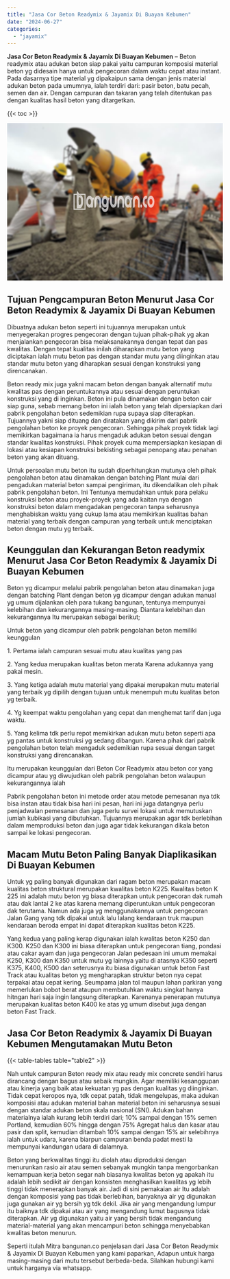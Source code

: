 ```yaml
---
title: "Jasa Cor Beton Readymix & Jayamix Di Buayan Kebumen"
date: "2024-06-27"
categories: 
  - "jayamix"
---
```


**Jasa Cor Beton Readymix & Jayamix Di Buayan Kebumen** – Beton readymix atau adukan beton siap pakai yaitu campuran komposisi material beton yg didesain hanya untuk pengecoran dalam waktu cepat atau instant. Pada dasarnya tipe material yg dipakaipun sama dengan jenis material adukan beton pada umumnya, ialah terdiri dari: pasir beton, batu pecah, semen dan air. Dengan campuran dan takaran yang telah ditentukan pas dengan kualitas hasil beton yang ditargetkan.

{{< toc >}}

![Jasa Cor Beton Readymix & Jayamix Di Buayan Kebumen](/images/jasa-cor-readymix-30.png)

## Tujuan Pengcampuran Beton Menurut Jasa Cor Beton Readymix & Jayamix Di Buayan Kebumen

Dibuatnya adukan beton seperti ini tujuannya merupakan untuk menyegerakan progres pengecoran dengan tujuan pihak-pihak yg akan menjalankan pengecoran bisa melaksanakannya dengan tepat dan pas kwalitas. Dengan tepat kualitas inilah diharapkan mutu beton yang diciptakan ialah mutu beton pas dengan standar mutu yang diinginkan atau standar mutu beton yang diharapkan sesuai dengan konstruksi yang direncanakan.

Beton ready mix juga yakni macam beton dengan banyak alternatif mutu kwalitas pas dengan peruntukannya atau sesuai dengan peruntukan konstruksi yang di inginkan. Beton ini pula dinamakan dengan beton cair siap guna, sebab memang beton ini ialah beton yang telah dipersiapkan dari pabrik pengolahan beton sedemikian rupa supaya siap diterapkan. Tujuannya yakni siap dituang dan diratakan yang dikirim dari pabrik pengolahan beton ke proyek pengecoran. Sehingga pihak proyek tidak lagi memikirkan bagaimana ia harus mengaduk adukan beton sesuai dengan standar kwalitas konstruksi. Pihak proyek cuma mempersiapkan kesiapan di lokasi atau kesiapan konstruksi bekisting sebagai penopang atau penahan beton yang akan dituang.

Untuk persoalan mutu beton itu sudah diperhitungkan mutunya oleh pihak pengolahan beton atau dinamakan dengan batching Plant mulai dari pengadukan material beton sampai pengiriman, itu dikendalikan oleh pihak pabrik pengolahan beton. Ini Tentunya memudahkan untuk para pelaku konstruksi beton atau proyek-proyek yang ada kaitan nya dengan konstruksi beton dalam mengadakan pengecoran tanpa seharusnya menghabiskan waktu yang cukup lama atau memikirkan kualitas bahan material yang terbaik dengan campuran yang terbaik untuk menciptakan beton dengan mutu yg terbaik.

## Keunggulan dan Kekurangan Beton readymix Menurut Jasa Cor Beton Readymix & Jayamix Di Buayan Kebumen

Beton yg dicampur melalui pabrik pengolahan beton atau dinamakan juga dengan batching Plant dengan beton yg dicampur dengan adukan manual yg umum dijalankan oleh para tukang bangunan, tentunya mempunyai kelebihan dan kekurangannya masing-masing. Diantara kelebihan dan kekurangannya Itu merupakan sebagai berikut;

Untuk beton yang dicampur oleh pabrik pengolahan beton memiliki keunggulan

1\. Pertama ialah campuran sesuai mutu atau kualitas yang pas

2\. Yang kedua merupakan kualitas beton merata Karena adukannya yang pakai mesin.

3\. Yang ketiga adalah mutu material yang dipakai merupakan mutu material yang terbaik yg dipilih dengan tujuan untuk menempuh mutu kualitas beton yg terbaik.

4\. Yg keempat waktu pengolahan yang cepat dan menghemat tarif dan juga waktu.

5\. Yang kelima tdk perlu repot memikirkan adukan mutu beton seperti apa yg pantas untuk konstruksi yg sedang dibangun. Karena pihak dari pabrik pengolahan beton telah mengaduk sedemikian rupa sesuai dengan target konstruksi yang direncanakan.

Itu merupakan keunggulan dari Beton Cor Readymix atau beton cor yang dicampur atau yg diwujudkan oleh pabrik pengolahan beton walaupun kekurangannya ialah

Pabrik pengolahan beton ini metode order atau metode pemesanan nya tdk bisa instan atau tidak bisa hari ini pesan, hari ini juga datangnya perlu penjadwalan pemesanan dan juga perlu survei lokasi untuk memutuskan jumlah kubikasi yang dibutuhkan. Tujuannya merupakan agar tdk berlebihan dalam memproduksi beton dan juga agar tidak kekurangan dikala beton sampai ke lokasi pengecoran.

## Macam Mutu Beton Paling Banyak Diaplikasikan Di Buayan Kebumen

Untuk yg paling banyak digunakan dari ragam beton merupakan macam kualitas beton struktural merupakan kwalitas beton K225. Kwalitas beton K 225 ini adalah mutu beton yg biasa diterapkan untuk pengecoran dak rumah atau dak lantai 2 ke atas karena memang diperuntukan untuk pengecoran dak terutama. Namun ada juga yg menggunakannya untuk pengecoran Jalan Gang yang tdk dipakai untuk lalu lalang kendaraan truk maupun kendaraan beroda empat ini dapat diterapkan kualitas beton K225.

Yang kedua yang paling kerap digunakan ialah kwalitas beton K250 dan K300. K250 dan K300 ini biasa diterapkan untuk pengecoran tiang, pondasi atau cakar ayam dan juga pengecoran Jalan pedesaan ini umum memakai K250, K300 dan K350 untuk mutu yg lainnya yaitu di atasnya K350 seperti K375, K400, K500 dan seterusnya itu biasa digunakan untuk beton Fast Track atau kualitas beton yg mengharapkan struktur beton nya cepat terpakai atau cepat kering. Seumpama jalan tol maupun lahan parkiran yang memerlukan bobot berat ataupun membutuhkan waktu singkat hanya hitngan hari saja ingin langsung diterapkan. Karenanya penerapan mutunya merupakan kualitas beton K400 ke atas yg umum disebut juga dengan beton Fast Track.

## Jasa Cor Beton Readymix & Jayamix Di Buayan Kebumen Mengutamakan Mutu Beton

{{< table-tables table="table2" >}}

Nah untuk campuran Beton ready mix atau ready mix concrete sendiri harus dirancang dengan bagus atau sebaik mungkin. Agar memiliki kesanggupan atau kinerja yang baik atau kekuatan yg pas dengan kualitas yg diinginkan. Tidak cepat keropos nya, tdk cepat patah, tidak mengelupas, maka adukan komposisi atau adukan material bahan material beton ini seharusnya sesuai dengan standar adukan beton skala nasional (SNI). Adukan bahan materialnya ialah kurang lebih terdiri dari; 10% sampai dengan 15% semen Portland, kemudian 60% hingga dengan 75% Agregat halus dan kasar atau pasir dan split, kemudian ditambah 10% sampai dengan 15% air selebihnya ialah untuk udara, karena biarpun campuran benda padat mesti Ia mempunyai kandungan udara di dalamnya.

Beton yang berkwalitas tinggi itu diolah atau diproduksi dengan menurunkan rasio air atau semen sebanyak mungkin tanpa mengorbankan kemampuan kerja beton segar nah biasanya kwalitas beton yg apakah itu adalah lebih sedikit air dengan konsisten menghasilkan kwalitas yg lebih tinggi tidak menerapkan banyak air. Jadi di sini pemakaian air Itu adalah dengan komposisi yang pas tidak berlebihan, banyaknya air yg digunakan juga gunakan air yg bersih yg tdk dekil. Jika air yang mengandung lumpur itu baiknya tdk dipakai atau air yang mengandung lumut bagusnya tidak diterapkan. Air yg digunakan yaitu air yang bersih tidak mengandung material-material yang akan mencampuri beton sehingga menyebabkan kwalitas beton menurun.

Seperti itulah Mitra bangunan.co penjelasan dari Jasa Cor Beton Readymix & Jayamix Di Buayan Kebumen yang kami paparkan, Adapun untuk harga masing-masing dari mutu tersebut berbeda-beda. Silahkan hubungi kami untuk harganya via whatsapp.
